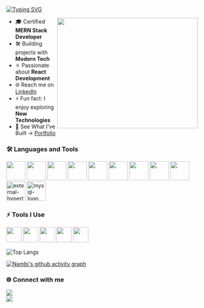 [![Typing SVG](https://readme-typing-svg.herokuapp.com?color=51F565&size=24&lines=Hi+👋+I'm+Nambii;Aspiring+Software+Developer;React+%26+Enthusiast)](https://git.io/typing-svg)


<img align="right" width="370" height="290" src="https://media4.giphy.com/media/v1.Y2lkPTc5MGI3NjExYzE5ajd3Ymk0YmpuZjZ2d3ZhZXhmOGJmc2NibXJrYnBibDd5dHgwdSZlcD12MV9pbnRlcm5hbF9naWZfYnlfaWQmY3Q9Zw/bGgsc5mWoryfgKBx1u/giphy.gif">  

- 🎓 Certified **MERN Stack Developer**  
- 🛠️ Building projects with **Modern Tech**  
- ⚛️ Passionate about **React Development**  
- 🌐 Reach me on [LinkedIn](https://www.linkedin.com/in/nambimuthuraja)  
- ⚡ Fun fact: I enjoy exploring **New Technologies**  
- 🚀 See What I've Built → [Portfolio](https://nambimuthuraja.netlify.app/)  


### 🛠️ Languages and Tools
<img height="50" width="50" src="https://img.icons8.com/color/48/html-5.png"/> 
<img height="50" width="50" src="https://img.icons8.com/color/48/css3.png"/> 
<img height="50" width="50" src="https://img.icons8.com/color/48/javascript.png"/> 
<img height="50" width="50" src="https://img.icons8.com/color/48/react-native.png"/> 
<img height="50" width="50" src="https://img.icons8.com/color/48/tailwindcss.png"/> 
<img height="50" width="50" src="https://img.icons8.com/fluency/48/bootstrap.png"/> 
<img height="50" width="50" src="https://img.icons8.com/color/48/nodejs.png"/> 
<img height="50" width="50" src="https://img.icons8.com/ios/50/express-js.png"/> 
<img height="50" width="50" src="https://img.icons8.com/color/48/mongodb.png"/>
<img width="50" height="50" src="https://img.icons8.com/external-tal-revivo-shadow-tal-revivo/24/external-hypertext-preprocessor-a-widely-used-open-source-general-purpose-scripting-language-logo-shadow-tal-revivo.png" alt="external-hypertext-preprocessor-a-widely-used-open-source-general-purpose-scripting-language-logo-shadow-tal-revivo"/>
<img width="50" height="50" src="https://img.icons8.com/color/48/mysql-logo.png" alt="mysql-logo"/>


### ⚡ Tools I Use
<img height="40" src="https://img.icons8.com/color/48/visual-studio-code-2019.png"/> 
<img height="40" src="https://img.icons8.com/color/48/git.png"/> 
<img height="40" src="https://img.icons8.com/color/48/github.png"/> 
<img height="40" src="https://img.icons8.com/color/48/netlify.png"/>
<img height="40" src="https://img.icons8.com/?size=48&id=MWiBjkuHeMVq&format=png&color=000000"/>



  
![Top Langs](https://github-readme-stats.vercel.app/api/top-langs/?username=NambiMR&layout=compact&theme=dark)  

[![Nambi's github activity graph](https://github-readme-activity-graph.vercel.app/graph?username=NambiMR&bg_color=000000&color=ffffff&line=51f565&point=ffffff&area=true&hide_border=true)](https://github.com/ashutosh00710/github-readme-activity-graph)


### 🌐 Connect with me  
[<img src="https://img.shields.io/badge/LinkedIn-0077B5?style=for-the-badge&logo=linkedin&logoColor=white"/>](https://www.linkedin.com/in/nambimuthuraja)  
[<img src="https://img.shields.io/badge/Gmail-D14836?style=for-the-badge&logo=gmail&logoColor=white"/>](mailto:nambimr2004@gmail.com)  

<!---
NambiMR/NambiMR is a ✨ special ✨ repository because its `README.md` (this file) appears on your GitHub profile.
You can click the Preview link to take a look at your changes.
--->
